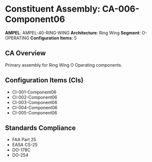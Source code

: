 # Constituent Assembly: CA-006-Component06

**AMPEL**: AMPEL-40-RING-WING
**Architecture**: Ring Wing
**Segment**: O-OPERATING
**Configuration Items**: 5

## CA Overview
Primary assembly for Ring Wing O Operating components.

## Configuration Items (CIs)
- CI-001-Component06
- CI-002-Component06
- CI-003-Component06
- CI-004-Component06
- CI-005-Component06

## Standards Compliance
- FAA Part 25
- EASA CS-25
- DO-178C
- DO-254
